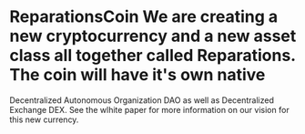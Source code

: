 # ReparationsCoin We are creating a new cryptocurrency and a new asset class all together called Reparations. The coin will have it's own native
Decentralized Autonomous Organization DAO as well as Decentralized Exchange DEX. See the wlhite paper for more information on
our vision for this new currency.
